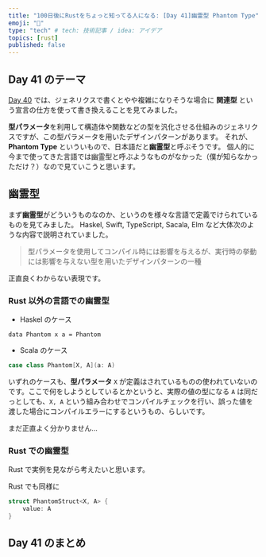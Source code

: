 ```yaml
---
title: "100日後にRustをちょっと知ってる人になる: [Day 41]幽霊型 Phantom Type"
emoji: "🦀"
type: "tech" # tech: 技術記事 / idea: アイデア
topics: [rust]
published: false
---
```

## Day 41 のテーマ

[Day 40](https://zenn.dev/shinyay/articles/hello-rust-day040) では、ジェネリクスで書くとやや複雑になりそうな場合に **関連型** という宣言の仕方を使って書き換えることを見てみました。

**型パラメータ**を利用して構造体や関数などの型を汎化させる仕組みのジェネリクスですが、この型パラメータを用いたデザインパターンがあります。
それが、**Phantom Type** といういもので、日本語だと**幽霊型**と呼ぶそうです。
個人的に今まで使ってきた言語では幽霊型と呼ぶようなものがなかった（僕が知らなかっただけ？）なので見ていこうと思います。

## 幽霊型

まず**幽霊型**がどういうものなのか、というのを様々な言語で定義でけられているものを見てみました。
Haskel, Swift, TypeScript, Sacala, Elm など大体次のような内容で説明されていました。

> 型パラメータを使用してコンパイル時には影響を与えるが、実行時の挙動には影響を与えない型を用いたデザインパターンの一種

正直良くわからない表現です。

### Rust 以外の言語での幽霊型

- Haskel のケース

```haskel
data Phantom x a = Phantom
```

- Scala のケース

```scala
case class Phantom[X, A](a: A)
```

いずれのケースも、**型パラメータ** `X` が定義はされているものの使われていないのです。ここで何をしようとしているとかというと、実際の値の型になる `A` は同だっとしても、`X, A` という組み合わせでコンパイルチェックを行い、誤った値を渡した場合にコンパイルエラーにするというもの、らしいです。

まだ正直よく分かりません…

### Rust での幽霊型

Rust で実例を見ながら考えたいと思います。

Rust でも同様に

```rust
struct PhantomStruct<X, A> {
    value: A
}


```

## Day 41 のまとめ
